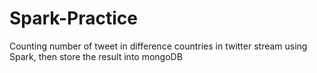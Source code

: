# Spark-Practice
Counting number of tweet in difference countries in twitter stream using Spark, then store the result into mongoDB

